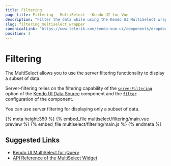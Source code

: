```yaml
---
title: Filtering
page_title: Filtering - MultiSelect - Kendo UI for Vue
description: "Filter the data while using the Kendo UI MultiSelect wrapper for Vue."
slug: filtering_multiselect_wrapper
canonicalLink: "https://www.telerik.com/kendo-vue-ui/components/dropdowns/multiselect/filtering/"
position: 3
---
```


<div><WrapperBanner link="/kendo-vue-ui/components/dropdowns/multiselect/filtering"></WrapperBanner></div>

# Filtering

The MultiSelect allows you to use the server filtering functionality to display a subset of data.

Server-filtering relies on the filtering capability of the [`serverFiltering`](https://docs.telerik.com/kendo-ui/api/javascript/data/datasource#configuration-serverFiltering) option of the [Kendo UI Data Source](https://docs.telerik.com/kendo-ui/framework/datasource/overview) component and the [`filter`](https://docs.telerik.com/kendo-ui/api/javascript/ui/multiselect/configuration/filter) configuration of the component.

You can use server filtering for displaying only a subset of data.

{% meta height:350 %}
{% embed_file multiselect/filtering/main.vue preview %}
{% embed_file multiselect/filtering/main.js %}
{% endmeta %}

## Suggested Links

* [Kendo UI MultiSelect for jQuery](https://docs.telerik.com/kendo-ui/controls/editors/multiselect/overview)
* [API Reference of the MultiSelect Widget](https://docs.telerik.com/kendo-ui/api/javascript/ui/multiselect)
